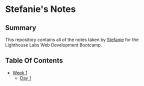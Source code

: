 # Stefanie's Notes

## Summary 


This repository contains all of the notes taken by [Stefanie](https://github.com/SChopta) for the Lighthouse Labs Web Development Bootcamp.


## Table Of Contents
* [Week 1](/Week_1)
  * [Day 1](/Week_1/Day_1)